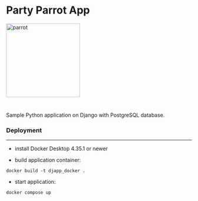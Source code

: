 <h1>Party Parrot App</h1>

<img src='media/images/party-parrot.gif' alt='parrot' height="200" width="200">
<br>
<br>
<h3></h3>

Sample Python application on Django with PostgreSQL database.


<h3>Deployment</h3>

____

- install Docker Desktop 4.35.1 or newer

* build application container:
```shell
docker build -t djapp_docker .
```
* start application:
```shell
docker compose up
```